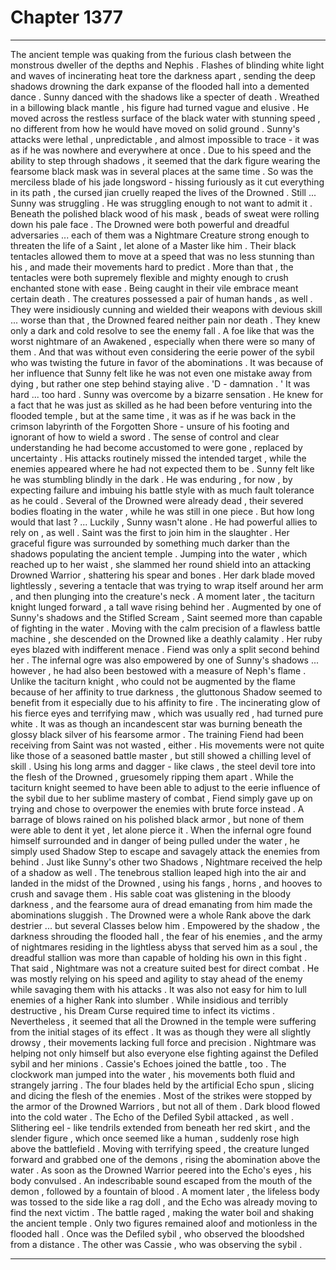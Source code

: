 
# Chapter 1377


---

The ancient temple was quaking from the furious clash between the monstrous dweller of the depths and Nephis . Flashes of blinding white light and waves of incinerating heat tore the darkness apart , sending the deep shadows drowning the dark expanse of the flooded hall into a demented dance .
Sunny danced with the shadows like a specter of death . Wreathed in a billowing black mantle , his figure had turned vague and elusive . He moved across the restless surface of the black water with stunning speed , no different from how he would have moved on solid ground . Sunny's attacks were lethal , unpredictable , and almost impossible to trace - it was as if he was nowhere and everywhere at once .
Due to his speed and the ability to step through shadows , it seemed that the dark figure wearing the fearsome black mask was in several places at the same time . So was the merciless blade of his jade longsword - hissing furiously as it cut everything in its path , the cursed jian cruelly reaped the lives of the Drowned .
Still ... Sunny was struggling .
He was struggling enough to not want to admit it . Beneath the polished black wood of his mask , beads of sweat were rolling down his pale face . The Drowned were both powerful and dreadful adversaries ... each of them was a Nightmare Creature strong enough to threaten the life of a Saint , let alone of a Master like him .
Their black tentacles allowed them to move at a speed that was no less stunning than his , and made their movements hard to predict . More than that , the tentacles were both supremely flexible and mighty enough to crush enchanted stone with ease . Being caught in their vile embrace meant certain death .
The creatures possessed a pair of human hands , as well . They were insidiously cunning and wielded their weapons with devious skill ... worse than that , the Drowned feared neither pain nor death . They knew only a dark and cold resolve to see the enemy fall .
A foe like that was the worst nightmare of an Awakened , especially when there were so many of them .
And that was without even considering the eerie power of the sybil who was twisting the future in favor of the abominations . It was because of her influence that Sunny felt like he was not even one mistake away from dying , but rather one step behind staying alive .
'D - damnation . '
It was hard ... too hard . Sunny was overcome by a bizarre sensation . He knew for a fact that he was just as skilled as he had been before venturing into the flooded temple , but at the same time , it was as if he was back in the crimson labyrinth of the Forgotten Shore - unsure of his footing and ignorant of how to wield a sword .
The sense of control and clear understanding he had become accustomed to were gone , replaced by uncertainty . His attacks routinely missed the intended target , while the enemies appeared where he had not expected them to be . Sunny felt like he was stumbling blindly in the dark .
He was enduring , for now , by expecting failure and imbuing his battle style with as much fault tolerance as he could . Several of the Drowned were already dead , their severed bodies floating in the water , while he was still in one piece . But how long would that last ?
... Luckily , Sunny wasn't alone .
He had powerful allies to rely on , as well .
Saint was the first to join him in the slaughter . Her graceful figure was surrounded by something much darker than the shadows populating the ancient temple . Jumping into the water , which reached up to her waist , she slammed her round shield into an attacking Drowned Warrior , shattering his spear and bones . Her dark blade moved lightlessly , severing a tentacle that was trying to wrap itself around her arm , and then plunging into the creature's neck .
A moment later , the taciturn knight lunged forward , a tall wave rising behind her . Augmented by one of Sunny's shadows and the Stifled Scream , Saint seemed more than capable of fighting in the water . Moving with the calm precision of a flawless battle machine , she descended on the Drowned like a deathly calamity .
Her ruby eyes blazed with indifferent menace .
Fiend was only a split second behind her . The infernal ogre was also empowered by one of Sunny's shadows ... however , he had also been bestowed with a measure of Neph's flame . Unlike the taciturn knight , who could not be augmented by the flame because of her affinity to true darkness , the gluttonous Shadow seemed to benefit from it especially due to his affinity to fire .
The incinerating glow of his fierce eyes and terrifying maw , which was usually red , had turned pure white . It was as though an incandescent star was burning beneath the glossy black silver of his fearsome armor .
The training Fiend had been receiving from Saint was not wasted , either . His movements were not quite like those of a seasoned battle master , but still showed a chilling level of skill . Using his long arms and dagger - like claws , the steel devil tore into the flesh of the Drowned , gruesomely ripping them apart .
While the taciturn knight seemed to have been able to adjust to the eerie influence of the sybil due to her sublime mastery of combat , Fiend simply gave up on trying and chose to overpower the enemies with brute force instead . A barrage of blows rained on his polished black armor , but none of them were able to dent it yet , let alone pierce it .
When the infernal ogre found himself surrounded and in danger of being pulled under the water , he simply used Shadow Step to escape and savagely attack the enemies from behind .
Just like Sunny's other two Shadows , Nightmare received the help of a shadow as well . The tenebrous stallion leaped high into the air and landed in the midst of the Drowned , using his fangs , horns , and hooves to crush and savage them . His sable coat was glistening in the bloody darkness , and the fearsome aura of dread emanating from him made the abominations sluggish .
The Drowned were a whole Rank above the dark destrier ... but several Classes below him . Empowered by the shadow , the darkness shrouding the flooded hall , the fear of his enemies , and the army of nightmares residing in the lightless abyss that served him as a soul , the dreadful stallion was more than capable of holding his own in this fight .
That said , Nightmare was not a creature suited best for direct combat . He was mostly relying on his speed and agility to stay ahead of the enemy while savaging them with his attacks . It was also not easy for him to lull enemies of a higher Rank into slumber . While insidious and terribly destructive , his Dream Curse required time to infect its victims .
Nevertheless , it seemed that all the Drowned in the temple were suffering from the initial stages of its effect . It was as though they were all slightly drowsy , their movements lacking full force and precision . Nightmare was helping not only himself but also everyone else fighting against the Defiled sybil and her minions .
Cassie's Echoes joined the battle , too .
The clockwork man jumped into the water , his movements both fluid and strangely jarring . The four blades held by the artificial Echo spun , slicing and dicing the flesh of the enemies . Most of the strikes were stopped by the armor of the Drowned Warriors , but not all of them . Dark blood flowed into the cold water .
The Echo of the Defiled Sybil attacked , as well . Slithering eel - like tendrils extended from beneath her red skirt , and the slender figure , which once seemed like a human , suddenly rose high above the battlefield . Moving with terrifying speed , the creature lunged forward and grabbed one of the demons , rising the abomination above the water .
As soon as the Drowned Warrior peered into the Echo's eyes , his body convulsed . An indescribable sound escaped from the mouth of the demon , followed by a fountain of blood . A moment later , the lifeless body was tossed to the side like a rag doll , and the Echo was already moving to find the next victim .
The battle raged , making the water boil and shaking the ancient temple . Only two figures remained aloof and motionless in the flooded hall .
Once was the Defiled sybil , who observed the bloodshed from a distance .
The other was Cassie , who was observing the sybil .

---

